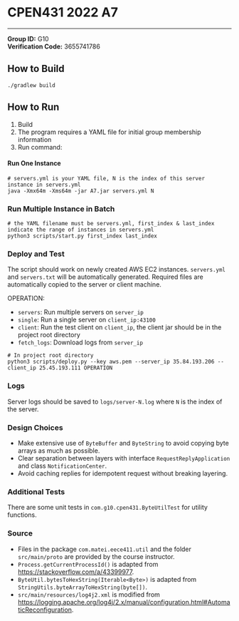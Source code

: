 # CPEN431 2022 A7

---
**Group ID:** G10 <br />
**Verification Code:** 3655741786 <br />


## How to Build
```shell
./gradlew build
```

## How to Run
1. Build
2. The program requires a YAML file for initial group membership information
3. Run command:
#### Run One Instance
```shell
# servers.yml is your YAML file, N is the index of this server instance in servers.yml
java -Xmx64m -Xms64m -jar A7.jar servers.yml N
```

### Run Multiple Instance in Batch
```shell
# the YAML filename must be servers.yml, first_index & last_index indicate the range of instances in servers.yml
python3 scripts/start.py first_index last_index
```

### Deploy and Test
The script should work on newly created AWS EC2 instances.
`servers.yml` and `servers.txt` will be automatically generated.
Required files are automatically copied to the server or client machine.

OPERATION:
- `servers`: Run multiple servers on `server_ip`
- `single`: Run a single server on `client_ip:43100`
- `client`: Run the test client on `client_ip`, the client jar should be in the project root directory
- `fetch_logs`: Download logs from `server_ip`

```shell
# In project root directory
python3 scripts/deploy.py --key aws.pem --server_ip 35.84.193.206 --client_ip 25.45.193.111 OPERATION
```

### Logs
Server logs should be saved to `logs/server-N.log` where `N` is the index of the server.

### Design Choices
- Make extensive use of `ByteBuffer` and `ByteString` to avoid copying byte arrays as much as possible.
- Clear separation between layers with interface `RequestReplyApplication` and class `NotificationCenter`.
- Avoid caching replies for idempotent request without breaking layering.

### Additional Tests
There are some unit tests in `com.g10.cpen431.ByteUtilTest` for utility functions.

### Source
- Files in the package `com.matei.eece411.util` and the folder `src/main/proto` are provided by the course instructor.
- `Process.getCurrentProcessId()` is adapted from https://stackoverflow.com/a/43399977.
- `ByteUtil.bytesToHexString(Iterable<Byte>)` is adapted from `StringUtils.byteArrayToHexString(byte[])`.
- `src/main/resources/log4j2.xml` is modified from https://logging.apache.org/log4j/2.x/manual/configuration.html#AutomaticReconfiguration.
